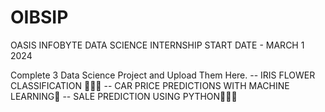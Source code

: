 # OIBSIP
OASIS INFOBYTE DATA SCIENCE INTERNSHIP
START DATE - MARCH 1 2024

Complete 3 Data Science Project and Upload Them Here.
-- IRIS FLOWER CLASSIFICATION 🥦🌹🌼
-- CAR PRICE PREDICTIONS WITH MACHINE LEARNING📠
-- SALE PREDICTION USING PYTHON💸🤑🤑
